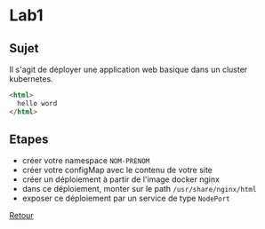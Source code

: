 # Lab1
## Sujet
Il s'agit de déployer une application web basique dans un cluster kubernetes.
```html
<html>
  hello word 
</html>
```

## Etapes
- créer votre namespace `NOM-PRENOM`
- créer votre configMap avec le contenu de votre site 
- créer un déploiement à partir de l'image docker nginx
- dans ce déploiement, monter sur le path `/usr/share/nginx/html`
- exposer ce déploiement par un service de type `NodePort`


[Retour](https://obeyler.github.io/Formation-K8S/)
